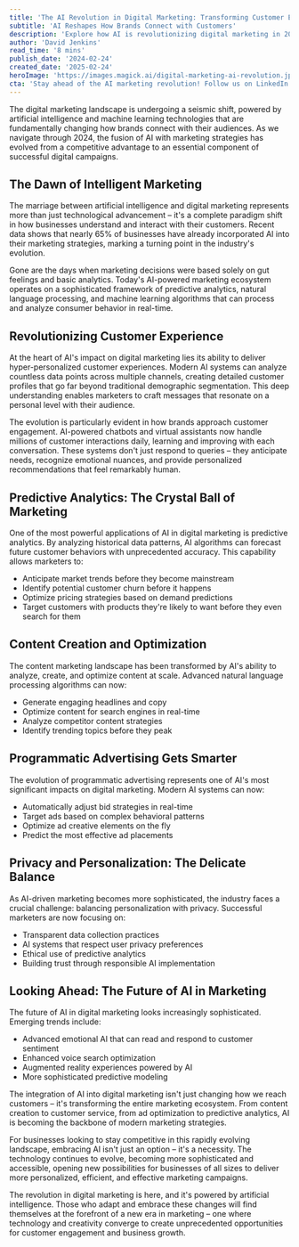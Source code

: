```yaml
---
title: 'The AI Revolution in Digital Marketing: Transforming Customer Engagement in 2024'
subtitle: 'AI Reshapes How Brands Connect with Customers'
description: 'Explore how AI is revolutionizing digital marketing in 2024, from hyper-personalized customer experiences to predictive analytics. Learn how businesses are leveraging artificial intelligence to transform customer engagement and drive marketing innovation.'
author: 'David Jenkins'
read_time: '8 mins'
publish_date: '2024-02-24'
created_date: '2025-02-24'
heroImage: 'https://images.magick.ai/digital-marketing-ai-revolution.jpg'
cta: 'Stay ahead of the AI marketing revolution! Follow us on LinkedIn for daily insights on how artificial intelligence is reshaping the future of digital marketing.'
---
```


The digital marketing landscape is undergoing a seismic shift, powered by artificial intelligence and machine learning technologies that are fundamentally changing how brands connect with their audiences. As we navigate through 2024, the fusion of AI with marketing strategies has evolved from a competitive advantage to an essential component of successful digital campaigns.

## The Dawn of Intelligent Marketing

The marriage between artificial intelligence and digital marketing represents more than just technological advancement – it's a complete paradigm shift in how businesses understand and interact with their customers. Recent data shows that nearly 65% of businesses have already incorporated AI into their marketing strategies, marking a turning point in the industry's evolution.

Gone are the days when marketing decisions were based solely on gut feelings and basic analytics. Today's AI-powered marketing ecosystem operates on a sophisticated framework of predictive analytics, natural language processing, and machine learning algorithms that can process and analyze consumer behavior in real-time.

## Revolutionizing Customer Experience

At the heart of AI's impact on digital marketing lies its ability to deliver hyper-personalized customer experiences. Modern AI systems can analyze countless data points across multiple channels, creating detailed customer profiles that go far beyond traditional demographic segmentation. This deep understanding enables marketers to craft messages that resonate on a personal level with their audience.

The evolution is particularly evident in how brands approach customer engagement. AI-powered chatbots and virtual assistants now handle millions of customer interactions daily, learning and improving with each conversation. These systems don't just respond to queries – they anticipate needs, recognize emotional nuances, and provide personalized recommendations that feel remarkably human.

## Predictive Analytics: The Crystal Ball of Marketing

One of the most powerful applications of AI in digital marketing is predictive analytics. By analyzing historical data patterns, AI algorithms can forecast future customer behaviors with unprecedented accuracy. This capability allows marketers to:

- Anticipate market trends before they become mainstream
- Identify potential customer churn before it happens
- Optimize pricing strategies based on demand predictions
- Target customers with products they're likely to want before they even search for them

## Content Creation and Optimization

The content marketing landscape has been transformed by AI's ability to analyze, create, and optimize content at scale. Advanced natural language processing algorithms can now:

- Generate engaging headlines and copy
- Optimize content for search engines in real-time
- Analyze competitor content strategies
- Identify trending topics before they peak

## Programmatic Advertising Gets Smarter

The evolution of programmatic advertising represents one of AI's most significant impacts on digital marketing. Modern AI systems can now:

- Automatically adjust bid strategies in real-time
- Target ads based on complex behavioral patterns
- Optimize ad creative elements on the fly
- Predict the most effective ad placements

## Privacy and Personalization: The Delicate Balance

As AI-driven marketing becomes more sophisticated, the industry faces a crucial challenge: balancing personalization with privacy. Successful marketers are now focusing on:

- Transparent data collection practices
- AI systems that respect user privacy preferences
- Ethical use of predictive analytics
- Building trust through responsible AI implementation

## Looking Ahead: The Future of AI in Marketing

The future of AI in digital marketing looks increasingly sophisticated. Emerging trends include:

- Advanced emotional AI that can read and respond to customer sentiment
- Enhanced voice search optimization
- Augmented reality experiences powered by AI
- More sophisticated predictive modeling

The integration of AI into digital marketing isn't just changing how we reach customers – it's transforming the entire marketing ecosystem. From content creation to customer service, from ad optimization to predictive analytics, AI is becoming the backbone of modern marketing strategies.

For businesses looking to stay competitive in this rapidly evolving landscape, embracing AI isn't just an option – it's a necessity. The technology continues to evolve, becoming more sophisticated and accessible, opening new possibilities for businesses of all sizes to deliver more personalized, efficient, and effective marketing campaigns.

The revolution in digital marketing is here, and it's powered by artificial intelligence. Those who adapt and embrace these changes will find themselves at the forefront of a new era in marketing – one where technology and creativity converge to create unprecedented opportunities for customer engagement and business growth.